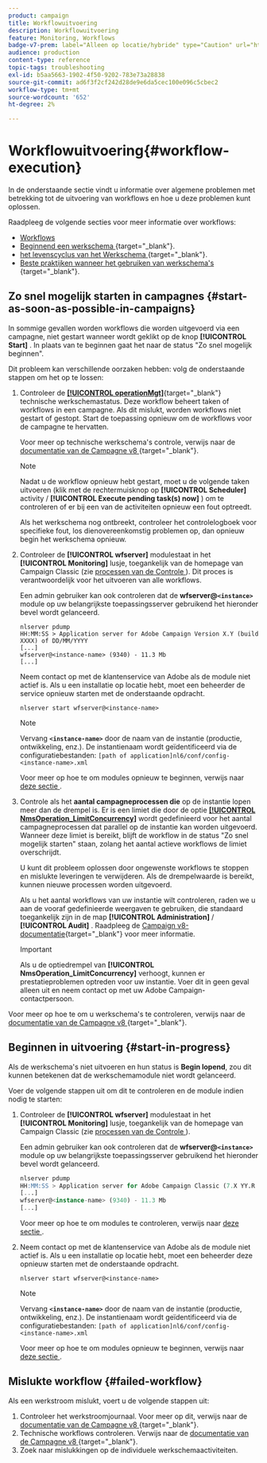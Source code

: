 ```yaml
---
product: campaign
title: Workflowuitvoering
description: Workflowuitvoering
feature: Monitoring, Workflows
badge-v7-prem: label="Alleen op locatie/hybride" type="Caution" url="https://experienceleague.adobe.com/docs/campaign-classic/using/installing-campaign-classic/architecture-and-hosting-models/hosting-models-lp/hosting-models.html?lang=nl" tooltip="Alleen van toepassing op on-premise en hybride implementaties"
audience: production
content-type: reference
topic-tags: troubleshooting
exl-id: b5aa5663-1902-4f50-9202-783e73a28838
source-git-commit: ad6f3f2cf242d28de9e6da5cec100e096c5cbec2
workflow-type: tm+mt
source-wordcount: '652'
ht-degree: 2%

---
```


# Workflowuitvoering{#workflow-execution}



In de onderstaande sectie vindt u informatie over algemene problemen met betrekking tot de uitvoering van workflows en hoe u deze problemen kunt oplossen.

Raadpleeg de volgende secties voor meer informatie over workflows:

* [Workflows](../../workflow/using/about-workflows.md)
* [ Beginnend een werkschema ](https://experienceleague.adobe.com/docs/campaign/automation/workflows/executing-a-workflow/start-a-workflow.html){target="_blank"}.
* [ het levenscyclus van het Werkschema ](https://experienceleague.adobe.com/docs/campaign/automation/workflows/introduction/about-workflows.html){target="_blank"}.
* [ Beste praktijken wanneer het gebruiken van werkschema&#39;s ](https://experienceleague.adobe.com/docs/campaign/automation/workflows/introduction/workflow-best-practices.html){target="_blank"}.

## Zo snel mogelijk starten in campagnes {#start-as-soon-as-possible-in-campaigns}

In sommige gevallen worden workflows die worden uitgevoerd via een campagne, niet gestart wanneer wordt geklikt op de knop **[!UICONTROL Start]** . In plaats van te beginnen gaat het naar de status &quot;Zo snel mogelijk beginnen&quot;.

Dit probleem kan verschillende oorzaken hebben: volg de onderstaande stappen om het op te lossen:

1. Controleer de [**[!UICONTROL operationMgt]**](https://experienceleague.adobe.com/docs/campaign/automation/workflows/introduction/wf-type/technical-workflows.html){target="_blank"} technische werkschemastatus. Deze workflow beheert taken of workflows in een campagne. Als dit mislukt, worden workflows niet gestart of gestopt. Start de toepassing opnieuw om de workflows voor de campagne te hervatten.

   Voor meer op technische werkschema&#39;s controle, verwijs naar de [ documentatie van de Campagne v8 ](https://experienceleague.adobe.com/docs/campaign/automation/workflows/monitoring-workflows/monitor-technical-workflows.html){target="_blank"}.

   >[!NOTE]
   >
   >Nadat u de workflow opnieuw hebt gestart, moet u de volgende taken uitvoeren (klik met de rechtermuisknop op **[!UICONTROL Scheduler]** activity / **[!UICONTROL Execute pending task(s) now]** ) om te controleren of er bij een van de activiteiten opnieuw een fout optreedt.

   Als het werkschema nog ontbreekt, controleer het controlelogboek voor specifieke fout, los dienovereenkomstig problemen op, dan opnieuw begin het werkschema opnieuw.

1. Controleer de **[!UICONTROL wfserver]** modulestaat in het **[!UICONTROL Monitoring]** lusje, toegankelijk van de homepage van Campaign Classic (zie [ processen van de Controle ](../../production/using/monitoring-processes.md)). Dit proces is verantwoordelijk voor het uitvoeren van alle workflows.

   Een admin gebruiker kan ook controleren dat de **wfserver@`<instance>`** module op uw belangrijkste toepassingsserver gebruikend het hieronder bevel wordt gelanceerd.

   ```
   nlserver pdump
   HH:MM:SS > Application server for Adobe Campaign Version X.Y (build XXXX) of DD/MM/YYYY
   [...]
   wfserver@<instance-name> (9340) - 11.3 Mb
   [...]
   ```

   Neem contact op met de klantenservice van Adobe als de module niet actief is. Als u een installatie op locatie hebt, moet een beheerder de service opnieuw starten met de onderstaande opdracht.

   ```
   nlserver start wfserver@<instance-name>
   ```

   >[!NOTE]
   >
   >Vervang **`<instance-name>`** door de naam van de instantie (productie, ontwikkeling, enz.). De instantienaam wordt geïdentificeerd via de configuratiebestanden:
   >`[path of application]nl6/conf/config-<instance-name>.xml`

   Voor meer op hoe te om modules opnieuw te beginnen, verwijs naar [ deze sectie ](../../production/using/usual-commands.md#module-launch-commands).

1. Controle als het **aantal campagneprocessen die** op de instantie lopen meer dan de drempel is. Er is een limiet die door de optie [**[!UICONTROL NmsOperation_LimitConcurrency]**](../../installation/using/configuring-campaign-options.md#campaign-e-workflow-management) wordt gedefinieerd voor het aantal campagneprocessen dat parallel op de instantie kan worden uitgevoerd. Wanneer deze limiet is bereikt, blijft de workflow in de status &quot;Zo snel mogelijk starten&quot; staan, zolang het aantal actieve workflows de limiet overschrijdt.

   U kunt dit probleem oplossen door ongewenste workflows te stoppen en mislukte leveringen te verwijderen. Als de drempelwaarde is bereikt, kunnen nieuwe processen worden uitgevoerd.

   Als u het aantal workflows van uw instantie wilt controleren, raden we u aan de vooraf gedefinieerde weergaven te gebruiken, die standaard toegankelijk zijn in de map **[!UICONTROL Administration]** / **[!UICONTROL Audit]** . Raadpleeg de [Campaign v8-documentatie](https://experienceleague.adobe.com/docs/campaign/automation/workflows/monitoring-workflows/monitor-workflow-execution.html){target="_blank"} voor meer informatie.

   >[!IMPORTANT]
   >
   >Als u de optiedrempel van **[!UICONTROL NmsOperation_LimitConcurrency]** verhoogt, kunnen er prestatieproblemen optreden voor uw instantie. Voer dit in geen geval alleen uit en neem contact op met uw Adobe Campaign-contactpersoon.

Voor meer op hoe te om u werkschema&#39;s te controleren, verwijs naar de [ documentatie van de Campagne v8 ](https://experienceleague.adobe.com/docs/campaign/automation/workflows/monitoring-workflows/monitor-workflow-execution.html){target="_blank"}.

## Beginnen in uitvoering {#start-in-progress}

Als de werkschema&#39;s niet uitvoeren en hun status is **Begin lopend**, zou dit kunnen betekenen dat de werkschemamodule niet wordt gelanceerd.

Voer de volgende stappen uit om dit te controleren en de module indien nodig te starten:

1. Controleer de **[!UICONTROL wfserver]** modulestaat in het **[!UICONTROL Monitoring]** lusje, toegankelijk van de homepage van Campaign Classic (zie [ processen van de Controle ](../../production/using/monitoring-processes.md)).

   Een admin gebruiker kan ook controleren dat de **wfserver@`<instance>`** module op uw belangrijkste toepassingsserver gebruikend het hieronder bevel wordt gelanceerd.

   ```sql
   nlserver pdump
   HH:MM:SS > Application server for Adobe Campaign Classic (7.X YY.R build XXX@SHA1) of DD/MM/YYYY
   [...]
   wfserver@<instance-name> (9340) - 11.3 Mb
   [...]
   ```

   Voor meer op hoe te om modules te controleren, verwijs naar [ deze sectie ](../../production/using/usual-commands.md#monitoring-commands-).

1. Neem contact op met de klantenservice van Adobe als de module niet actief is. Als u een installatie op locatie hebt, moet een beheerder deze opnieuw starten met de onderstaande opdracht.

   ```
   nlserver start wfserver@<instance-name>
   ```

   >[!NOTE]
   >
   >Vervang **`<instance-name>`** door de naam van de instantie (productie, ontwikkeling, enz.). De instantienaam wordt geïdentificeerd via de configuratiebestanden:
   >`[path of application]nl6/conf/config-<instance-name>.xml`

   Voor meer op hoe te om modules opnieuw te beginnen, verwijs naar [ deze sectie ](../../production/using/usual-commands.md#module-launch-commands).

## Mislukte workflow {#failed-workflow}

Als een werkstroom mislukt, voert u de volgende stappen uit:

1. Controleer het werkstroomjournaal. Voor meer op dit, verwijs naar de [ documentatie van de Campagne v8 ](https://experienceleague.adobe.com/docs/campaign/automation/workflows/monitoring-workflows/monitor-workflow-execution.html){target="_blank"}.
1. Technische workflows controleren. Verwijs naar de [ documentatie van de Campagne v8 ](https://experienceleague.adobe.com/docs/campaign/automation/workflows/monitoring-workflows/monitor-technical-workflows.html){target="_blank"}.
1. Zoek naar mislukkingen op de individuele werkschemaactiviteiten.
